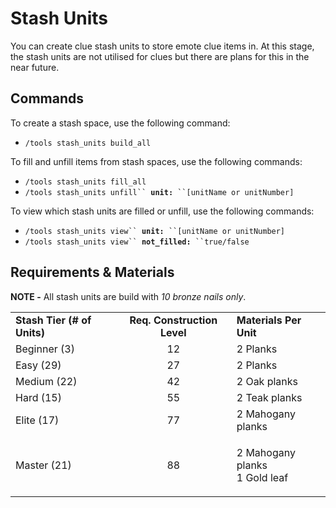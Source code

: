 # Stash Units

You can create clue stash units to store emote clue items in. At this stage, the stash units are not utilised for clues but there are plans for this in the near future.

## Commands

To create a stash space, use the following command:

* `/tools stash_units build_all`

To fill and unfill items from stash spaces, use the following commands:

* `/tools stash_units fill_all`
* `/tools stash_units unfill`` `**`unit:`**` ``[unitName or unitNumber]`

To view which stash units are filled or unfill, use the following commands:

* `/tools stash_units view`` `**`unit:`**` ``[unitName or unitNumber]`
* `/tools stash_units view`` `**`not_filled:`**` ``true/false`

## Requirements & Materials

**NOTE -** All stash units are build with _10 bronze nails only_.

|                             |                             |                                         |
| --------------------------- | :-------------------------: | --------------------------------------- |
| **Stash Tier (# of Units)** | **Req. Construction Level** | **Materials Per Unit**                  |
| Beginner (3)                |              12             | 2 Planks                                |
| Easy (29)                   |              27             | 2 Planks                                |
| Medium (22)                 |              42             | 2 Oak planks                            |
| Hard (15)                   |              55             | 2 Teak planks                           |
| Elite (17)                  |              77             | 2 Mahogany planks                       |
| Master (21)                 |              88             | <p>2 Mahogany planks<br>1 Gold leaf</p> |
